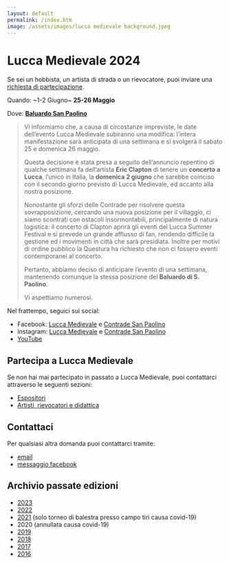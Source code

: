 ```yaml
---
layout: default
permalink: /index.htm
image: /assets/images/lucca medievale background.jpeg
---
```

# Lucca Medievale 2024

Se sei un hobbista, un artista di strada o un rievocatore, puoi inviare una
[richiesta di partecipazione](#partecipa-a-lucca-medievale).

Quando: ~1-2 Giugno~ **25-26 Maggio**

Dove: [**Baluardo San Paolino**](https://goo.gl/maps/6ytTUxrdXRfRdcxa9)

> Vi informiamo che, a causa di circostanze impreviste, le date dell’evento
> Lucca Medievale subiranno una modifica: l’intera manifestazione sarà
> anticipata di una settimana e si svolgerà il sabato 25 e domenica 26 maggio.
>
> Questa decisione è stata presa a seguito dell’annuncio repentino di qualche
> settimana fa dell’artista **Eric Clapton** di tenere un **concerto a Lucca**,
> l’unico in Italia, la **domenica 2 giugno** che sarebbe coinciso con il secondo giorno
> previsto di Lucca Medievale, ed accanto alla nostra posizione.
>
> Nonostante gli sforzi delle Contrade per risolvere questa sovrapposizione,
> cercando una nuova posizione per il villaggio, ci siamo scontrati con ostacoli
> insormontabili, principalmente di natura logistica: il concerto di Clapton
> aprirà gli eventi del Lucca Summer Festival e si prevede un grande afflusso di
> fan, rendendo difficile la gestione ed i movimenti in città che sarà
> presidiata. Inoltre per motivi di ordine pubblico la Questura ha richiesto che
> non ci fossero eventi contemporanei al concerto.
>
> Pertanto, abbiamo deciso di anticipare l’evento di una settimana, mantenendo
> comunque la stessa posizione del **Baluardo di S. Paolino**.
>
> Vi aspettiamo numerosi.

Nel frattempo, seguici sui social:

* Facebook: [Lucca Medievale](https://www.facebook.com/luccamedievale/) e [Contrade San Paolino](https://www.facebook.com/consanpaolino)
* Instagram: [Lucca Medievale](https://www.instagram.com/luccamedievale/) e [Contrade San Paolino](https://www.instagram.com/consanpaolino/)
* [YouTube](https://www.youtube.com/playlist?list=PLGmFjg-_N7COfovMy0z5-9uYcLXp1Tec-)

## Partecipa a Lucca Medievale

Se non hai mai partecipato in passato a Lucca Medievale, puoi contattarci
attraverso le seguenti sezioni:

* [Espositori](villaggio-medievale.md)
* [Artisti, rievocatori e didattica](partecipa.md)

## Contattaci

Per qualsiasi altra domanda puoi contattarci tramite:

* [email](mailto:luccamedievale@consanpaolino.org)
* [messaggio facebook](https://www.facebook.com/luccamedievale/)

## Archivio passate edizioni

* [2023](2023.md)
* [2022](2022.md)
* [2021](2021.md) (solo torneo di balestra presso campo tiri causa covid-19)
* 2020 (annullata causa covid-19)
* [2019](2019.md)
* [2018](2018.md)
* [2017](2017.md)
* [2016](2016.md)
